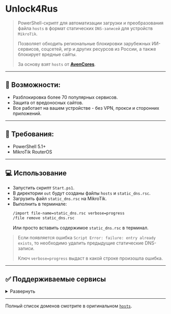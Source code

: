 # Unlock4Rus

> PowerShell-скрипт для автоматизации загрузки и преобразования файла `hosts` в формат статических `DNS-записей` для
> устройств `MikroTik`.
>
> Позволяет обходить региональные блокировки зарубежных ИИ-сервисов, соцсетей, игр и других ресурсов из России, а также
> блокирует вредные сайты.
>
> За основу взят `hosts` от **[AvenCores](https://github.com/AvenCores/Unlock_AI_and_EN_Services_for_Russia)**.

---

## 🌟 Возможности:

- Разблокировка более 70 популярных сервисов.
- Защита от вредоносных сайтов.
- Все работает на вашем устройстве - без VPN, прокси и сторонних приложений.

---

## 🎯 Требования:

- PowerShell 5.1+
- MikroTik RouterOS

---

## 💻 Использование

- Запустить скрипт `Start.ps1`.
- В директории `out` будут созданы файлы `hosts` и `static_dns.rsc`.
- Загрузить файл `static_dns.rsc` на MikroTik.
- Выполнить в терминале:
  ``` bash
  /import file-name=static_dns.rsc verbose=progress
  /file remove static_dns.rsc
   ```
  Или просто вставить содержимое `static_dns.rsc` в терминал.

> Если появляется ошибка `Script Error: failure: entry already exists`, то необходимо удалить предыдущие статические
> DNS-записи.
>
> Ключ `verbose=progress` выдаст в какой строке произошла ошибка.

---

## ✅ Поддерживаемые сервисы

<details>
  <summary>Развернуть</summary>

### 🛠️ Разработка

- GitHub (API & Copilot)
- JetBrains (Datalore, Plugins, CDN)
- Google AI API

### 🧠 ИИ-сервисы

- ChatGPT / OpenAI (включая Sora)
- Claude
- Grok
- Gemini
- Google AI Studio / NotebookLM / Labs
- Microsoft Copilot
- GitHub Copilot

### 🎵 Музыка

- Spotify
- Tidal
- Deezer

### 📱 Социальные сети

- Instagram
- TikTok
- Truth Social
- Guilded
- 4PDA

### 📈 Продуктивность

- Notion
- Canva
- Intel
- Dell
- Weather.com
- Imgur
- Web Archive

### 🚫 Блокировка вредных сайтов

* Скримеры: `only-fans.*`, `onlyfans.wtf`
* IP-логгеры: `iplogger.org`, `grabify.org` и др.

</details>

---

Полный список доменов смотрите в оригинальном
[`hosts`](https://github.com/AvenCores/Unlock_AI_and_EN_Services_for_Russia/blob/main/source/system/etc/hosts).
